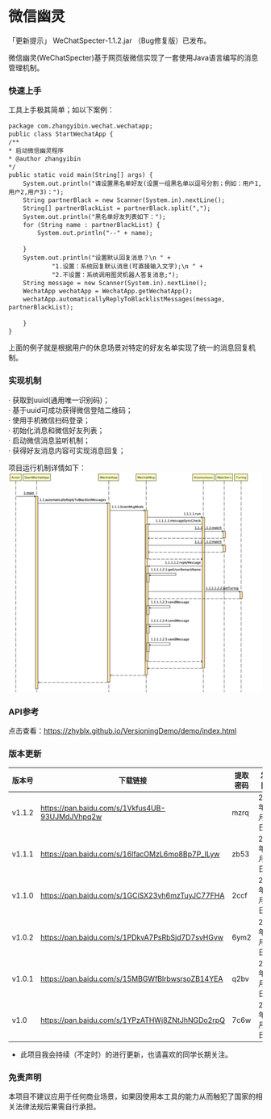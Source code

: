# 微信幽灵

「更新提示」 WeChatSpecter-1.1.2.jar （Bug修复版）已发布。

微信幽灵(WeChatSpecter)基于网页版微信实现了一套使用Java语言编写的消息管理机制。

### 快速上手

工具上手极其简单；如以下案例：

    package com.zhangyibin.wechat.wechatapp;
    public class StartWechatApp {
    /**
    * 启动微信幽灵程序
    * @author zhangyibin
    */
    public static void main(String[] args) {
        System.out.println("请设置黑名单好友(设置一组黑名单以逗号分割；例如：用户1,用户2,用户3)：");
        String partnerBlack = new Scanner(System.in).nextLine();
        String[] partnerBlackList = partnerBlack.split(",");
        System.out.println("黑名单好友列表如下：");
        for (String name : partnerBlackList) {
            System.out.println("--" + name);

        }
        System.out.println("设置默认回复消息？\n " +
                "1.设置：系统回复默认消息(可直接输入文字);\n " +
                "2.不设置：系统调用图灵机器人答复消息;");
        String message = new Scanner(System.in).nextLine();
        WechatApp wechatApp = WechatApp.getWechatApp();
        wechatApp.automaticallyReplyToBlacklistMessages(message, partnerBlackList);
    
        }
    }

上面的例子就是根据用户的休息场景对特定的好友名单实现了统一的消息回复机制。

### 实现机制

· 获取到uuid(通用唯一识别码)；<br>
· 基于uuid可成功获得微信登陆二维码；<br>
· 使用手机微信扫码登录；<br>
· 初始化消息和微信好友列表；<br>
· 启动微信消息监听机制；<br>
· 获得好友消息内容可实现消息回复；<br>

项目运行机制详情如下：
![avatar](resources/项目时序图.png)

### API参考

点击查看：https://zhyblx.github.io/VersioningDemo/demo/index.html

### 版本更新

|版本号|下载链接|提取密码|发布日期|
|---|---|---|---|
|v1.1.2|https://pan.baidu.com/s/1Vkfus4UB-93UJMdJVhpq2w|mzrq|2021年7月20日|
|v1.1.1|https://pan.baidu.com/s/16lfacOMzL6mo8Bp7P_ILyw|zb53|2021年6月29日|
|v1.1.0|https://pan.baidu.com/s/1GCiSX23vh6mzTuyJC77FHA|2ccf|2021年6月22日|
|v1.0.2|https://pan.baidu.com/s/1PDkvA7PsRbSjd7D7svHGvw|6ym2|2021年6月21日|
|v1.0.1|https://pan.baidu.com/s/15MBGWfBlrbwsrsoZB14YEA|q2bv|2021年6月19日|
|v1.0|https://pan.baidu.com/s/1YPzATHWj8ZNtJhNGDo2rpQ|7c6w|2021年6月13日|

* 此项目我会持续（不定时）的进行更新，也请喜欢的同学长期关注。

### 免责声明

本项目不建议应用于任何商业场景，如果因使用本工具的能力从而触犯了国家的相关法律法规后果需自行承担。

